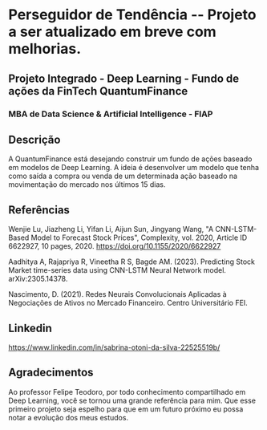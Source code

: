 # Perseguidor de Tendência -- Projeto a ser atualizado em breve com melhorias.

## Projeto Integrado - Deep Learning - Fundo de ações da FinTech QuantumFinance
### MBA de Data Science & Artificial Intelligence - FIAP

## Descrição
A QuantumFinance está desejando construir um fundo de ações baseado em modelos de Deep Learning. A ideia é desenvolver um modelo que tenha como saída a compra ou venda de um determinada ação baseado na movimentação do mercado nos últimos 15 dias.

## Referências
Wenjie Lu, Jiazheng Li, Yifan Li, Aijun Sun, Jingyang Wang, "A CNN-LSTM-Based Model to Forecast Stock Prices", Complexity, vol. 2020, Article ID 6622927, 10 pages, 2020. https://doi.org/10.1155/2020/6622927

Aadhitya A, Rajapriya R, Vineetha R S, Bagde AM. (2023). Predicting Stock Market time-series data using CNN-LSTM Neural Network model. arXiv:2305.14378.

Nascimento, D. (2021). Redes Neurais Convolucionais Aplicadas à Negociações de Ativos no Mercado Financeiro. Centro Universitário FEI.

## Linkedin
https://www.linkedin.com/in/sabrina-otoni-da-silva-22525519b/

## Agradecimentos
Ao professor Felipe Teodoro, por todo conhecimento compartilhado em Deep Learning, você se tornou uma grande referência para mim. Que esse primeiro projeto seja espelho para que em um futuro próximo eu possa notar a evolução dos meus estudos.
